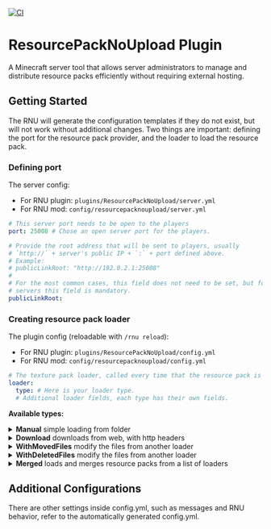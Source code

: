 [![CI](https://github.com/Robsutar/resource-pack-no-upload/actions/workflows/ci.yml/badge.svg)](https://github.com/Robsutar/resource-pack-no-upload/actions/workflows/ci.yml)

# ResourcePackNoUpload Plugin

A Minecraft server tool that allows server administrators to manage and distribute resource packs efficiently without
requiring external hosting.

## Getting Started

The RNU will generate the configuration templates if they do not
exist, but will not work without additional changes.
Two things are important: defining the port for the resource pack provider, and the loader to load the resource pack.

### Defining port

The server config:

- For RNU plugin: `plugins/ResourcePackNoUpload/server.yml`
- For RNU mod: `config/resourcepacknoupload/server.yml`

```yml
# This server port needs to be open to the players
port: 25008 # Chose an open server port for the players.

# Provide the root address that will be sent to players, usually
# `http://` + server's public IP + `:` + port defined above.
# Example:
# publicLinkRoot: "http://192.0.2.1:25008"
# 
# For the most common cases, this field does not need to be set, but for Pterodactyl-based
# servers this field is mandatory.
publicLinkRoot:
```

### Creating resource pack loader

The plugin config (reloadable with `/rnu reload`):

- For RNU plugin: `plugins/ResourcePackNoUpload/config.yml`
- For RNU mod: `config/resourcepacknoupload/config.yml`

```yml
# The texture pack loader, called every time that the resource pack is loaded by the RNU.
loader:
  type: # Here is your loader type.
  # Additional loader fields, each type has their own fields.
```

**Available types:**

<details>
  <summary><strong>Manual</strong> simple loading from folder</summary>
  Uses an existing folder of any provided path.

```yml
  type: Manual

  # Relative to the server root folder.
  # Is inside `Cool Folder` (for this example) the resource pack files should be.
  # Cool Folder/pack.mcmeta
  # Cool Folder/assets/minecraft...
  folder: "rnu resource pack/Cool Folder/"
```

</details>

<details>
  <summary><strong>Download</strong> downloads from web, with http headers</summary>
  Downloads the resource pack from a link.
  At first, it would be somewhat against the RNU purpose, but this loader also
  supports http headers for the download request, allowing you to download the
  resource,  pack with private keys, witch is not supported directly by the minecraft client.

```yml
  type: Download

  # The link for the download.
  url: https://www.googleapis.com/drive/v3/files/FILE_ID?alt=media

  # Optional field, this is a list of headers, with their keys and values, Here we
  # are calling the Google API, and passing a required token to download the file.
  headers:
    - key: "Authorization"
      value: "Bearer drive_api3213xih32i9DASKxE83hd9203f1930c0ll-d1v3-t0k3n2389"
  ```

</details>

<details>
  <summary><strong>WithMovedFiles</strong> modify the files from another loader</summary>
  Move loader provided resource pack files from a directory, to another.

```yml
  type: WithMovedFiles

  # The folder contents to be moved. Supports unknown paths, for they use `?`.
  # For this example, the download (see more loader information below) result for
  # the loader link would be something like:
  # `Robsutar-super-cool-pack78HN3278gj32d/assets/minecraft...`
  # We will use this first folder as origin, ignoring their name.
  folder: "?/"

  # The folder destination, here we are using the resource pack root.
  destination: ""

  # This can be any loader, For this loader example we are using a release in GitHub,
  # with Fine-grained personal  access token, with reading permissions. Depending on
  # the release, the content of the resource pack can be inside another download file,
  # we use WithMovedFiles to adjust this.
  loader:
    type: Download
    url: https://api.github.com/repos/Robsutar/super-cool-pack/zipball
    headers:
      - key: "Authorization"
        value: "Bearer github_pat_uS78ih32i9DASKxE83hd9203f1930c0ll-g1t-t0k3n2389"
      - key: "Accept"
        value: "application/vnd.github.v3+json"
  ```

</details>

<details>
  <summary><strong>WithDeletedFiles</strong> modify the files from another loader</summary>
  Ignore the files of the loader if they match with a provided path.

```yml
  type: WithDeletedFiles

  # The path to ignored, supports glob file matching. In this example, we delete all
  # files that ends with `.md`.
  toDelete: "**.md"
  # To ignore all the files of a directory:
  # toDelete: "assets/all_inside_me_will_be_deleted/**/*"
  # To ignore a file a file:
  # toDelete: "assets/minecraft/i_will_be_deleted.txt"

  # This can be any loader, For this loader example we are using simple Manual loader.
  loader:
    type: Manual
    folder: "rnu resource pack/Cool Folder/"
  ```

</details>

<details>
  <summary><strong>Merged</strong> loads and merges resource packs from a list of loaders</summary>
  Combines multiple loaders, prioritizing the first ones in the list.

```yml
  type: Merged

  # This is a list, for each entry you need to specify the values of the desired loader.
  # See their how to configure each type in the examples above.
  # For overriding cases, loaders on the top of the list have major priority, this is,
  # their files will replace the other files.
  loaders:
    - type: Manual
      folder: "rnu resource pack/Cool Folder/"
    - type: Manual
      folder: "plugins/ModelEngine/resource pack/"
  ```

</details>

## Additional Configurations

There are other settings inside config.yml, such as messages and RNU behavior, refer to the automatically generated
config.yml.
